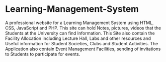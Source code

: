 # Learning-Management-System

A professional website for a Learning Management System using HTML, CSS, JavaScript and PHP. This site can hold Notes, pictures, videos that the Students at the University can find Information. This Site also contain the Facility Allocation including Lecture Hall, Labs and other resources and Useful information for Student Societies, Clubs and Student Activities. The Application also contain Event Management Facilities, sending of invitations to Students to participate for events.
